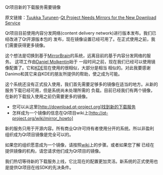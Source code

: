 Qt项目新的下载服务需要镜像

原文链接：[Tuukka Turunen](https://blog.qt.digia.com/blog/author/tuturune/)-[Qt Project Needs Mirrors for the New Download Service](http://blog.qt.digia.com/blog/2013/03/28/qt-project-needs-mirrors-for-the-new-download-service/?utm_source=rss&utm_medium=rss&utm_campaign=qt-project-needs-mirrors-for-the-new-download-service)

Qt项目目前使用内容分发网络(content delivery network)进行版本发布。我们已经改进了Qt开源版本包的
发布，现在镜像设置已经可用了。在正式使用之前，我们需要获得更多镜像。

这个想法是切换到基于[MirrorBrain](www.mirrorbrain.org)的系统，远离目前的基于内容分发网络的服务。
这项工作由[Daniel Molkentin](https://daniel.molkentin.net/2013/03/27/qt-project-call-for-mirrors/)始于
一段时间之前，现在我们已经可以使用镜像配置了。它和[KDE](http://download.kde.org/)现在使用的很相似，大部分是相当
相似的。对此我要感谢Danimo和其它来自KDE的朋友所提供的帮助，使之成为可能。

这个系统还没有正式投入使用，我们首先需要足够多的镜像在适当的地方。从新的服务下载已经可用，但是系统尚未处理所需的
负载。目前已经我们有两个镜像，在新的下载投入使用之前仍需要更多的镜像。

- 您可以从这里[http://download.qt-project.org]找到新的下载服务
- 怎样成为一个镜像的信息在Qt项目wiki上[http://qt-project.org/wiki/mirror_howto]

新的服务只用于开源内容。所有商业Qt许可持有者使用分开的系统。所以非盈利组织成为Qt项目镜像是完全可以的。

如果您的组织愿意成为一个镜像，请按照[wiki](http://qt-project.org/wiki/mirror_howto)上的步骤。或者如果您了解
已经在提供镜像的机构，请您请求他们成为Qt项目的镜像。

我们热切等待新的下载服务上线，它比现在的配置更加灵活。新系统的正式使用也是提供Qt项目在线SDK的先决条件。
